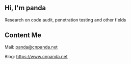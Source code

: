 ## Hi, I'm panda

Research on code audit, penetration testing and other fields


## Content Me

Mail: panda@cnpanda.net

Blog: https://www.cnpanda.net
